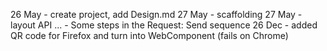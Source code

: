 26 May - create project, add Design.md
27 May - scaffolding
27 May - layout API
... - Some steps in the Request: Send sequence
26 Dec - added QR code for Firefox and turn into WebComponent (fails on Chrome)
